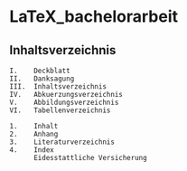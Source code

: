 # LaTeX_bachelorarbeit

## Inhaltsverzeichnis
    I.    Deckblatt
    II.   Danksagung
    III.  Inhaltsverzeichnis
    IV.   Abkuerzungsverzeichnis
    V.    Abbildungsverzeichnis
    VI.   Tabellenverzeichnis

    1.    Inhalt
    2.    Anhang
    3.    Literaturverzeichnis
    4.    Index
          Eidesstattliche Versicherung
